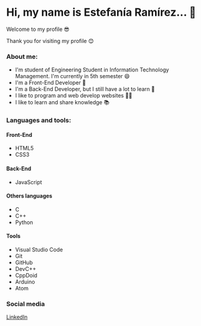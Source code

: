 # Hi, my name is Estefanía Ramírez... 👋
Welcome to my profile 😎

Thank you for visiting my profile 😊

### About me:

* I'm student of Engineering Student in Information Technology Management. I'm currently in 5th semester 😄
* I'm a Front-End Developer 📳
* I'm a Back-End Developer, but I still have a lot to learn 📲
* I like to program and web develop websites 👩‍💻
* I like to learn and share knowledge 📚

### Languages and tools:

<h4>Front-End</h4>

* HTML5
* CSS3

<h4>Back-End</h4>

* JavaScript

<h4>Others languages</h4>

* C
* C++
* Python

<h4>Tools</h4>

* Visual Studio Code
* Git
* GitHub
* DevC++
* CppDoid
* Arduino
* Atom

### Social media

<a href= www.linkedin.com/in/estefanía-ramírez-mtz> LinkedIn </a>
